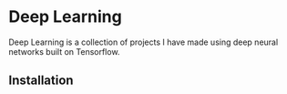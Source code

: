 # Deep Learning
Deep Learning is a collection of projects I have made using deep neural networks built on Tensorflow. 

## Installation

